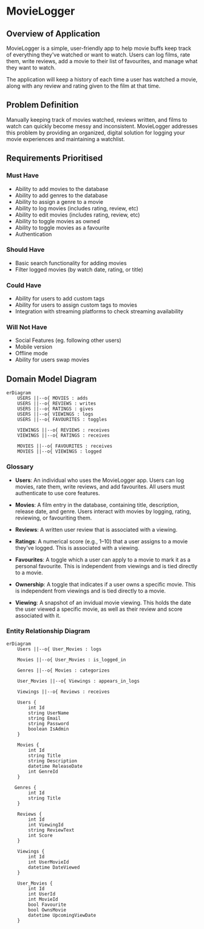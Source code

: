 # MovieLogger

## Overview of Application

MovieLogger is a simple, user-friendly app to help movie buffs keep track of everything they've watched or want to watch. Users can log films, rate them, write reviews, add a movie to their list of favourites, and manage what they want to watch.

The application will keep a history of each time a user has watched a movie, along with any review and rating given to the film at that time.

## Problem Definition

Manually keeping track of movies watched, reviews written, and films to watch can quickly become messy and inconsistent. MovieLogger addresses this problem by providing an organized, digital solution for logging your movie experiences and maintaining a watchlist.

## Requirements Prioritised

### Must Have
- Ability to add movies to the database
- Ability to add genres to the database
- Ability to assign a genre to a movie
- Ability to log movies (includes rating, review, etc)
- Ability to edit movies (includes rating, review, etc)
- Ability to toggle movies as owned
- Ability to toggle movies as a favourite
- Authentication

### Should Have
- Basic search functionality for adding movies
- Filter logged movies (by watch date, rating, or title)

### Could Have
- Ability for users to add custom tags
- Ability for users to assign custom tags to movies
- Integration with streaming platforms to check streaming availability

### Will Not Have
- Social Features (eg. following other users)
- Mobile version
- Offline mode
- Ability for users swap movies

## Domain Model Diagram

```mermaid
erDiagram
    USERS ||--o{ MOVIES : adds
    USERS ||--o{ REVIEWS : writes
    USERS ||--o{ RATINGS : gives
    USERS ||--o{ VIEWINGS : logs
    USERS ||--o{ FAVOURITES : toggles

    VIEWINGS ||--o{ REVIEWS : receives
    VIEWINGS ||--o{ RATINGS : receives

    MOVIES ||--o{ FAVOURITES : receives
    MOVIES ||--o{ VIEWINGS : logged
```

### Glossary

- **Users**: An individual who uses the MovieLogger app. Users can log movies, rate them, write reviews, and add favourites. All users must authenticate to use core features.

- **Movies**: A film entry in the database, containing title, description, release date, and genre. Users interact with movies by logging, rating, reviewing, or favouriting them.

- **Reviews**: A written user review that is associated with a viewing. 

- **Ratings**: A numerical score (e.g., 1–10) that a user assigns to a movie they've logged. This is associated with a viewing.

- **Favourites**: A toggle which a user can apply to a movie to mark it as a personal favourite. This is independent from viewings and is tied directly to a movie.

- **Ownership**: A toggle that indicates if a user owns a specific movie. This is independent from viewings and is tied directly to a movie.

- **Viewing**: A snapshot of an invidual movie viewing. This holds the date the user viewed a specific movie, as well as their review and score associated with it.

### Entity Relationship Diagram

```mermaid
erDiagram
    Users ||--o{ User_Movies : logs

    Movies ||--o{ User_Movies : is_logged_in

    Genres ||--o{ Movies : categorizes

    User_Movies ||--o{ Viewings : appears_in_logs

    Viewings ||--o{ Reviews : receives

    Users {
        int Id
        string UserName
        string Email
        string Password
        boolean IsAdmin
    }

    Movies {
        int Id
        string Title
        string Description
        datetime ReleaseDate
        int GenreId
    }

   Genres {
        int Id
        string Title
    }

    Reviews {
        int Id
        int ViewingId
        string ReviewText
        int Score
    }

    Viewings {
        int Id
        int UserMovieId
        datetime DateViewed
    }

    User_Movies { 
        int Id
        int UserId
        int MovieId
        bool Favourite
        bool OwnsMovie
        datetime UpcomingViewDate
    }
```